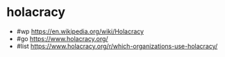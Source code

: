 # holacracy

- #wp https://en.wikipedia.org/wiki/Holacracy
- #go https://www.holacracy.org/
- #list https://www.holacracy.org/r/which-organizations-use-holacracy/
